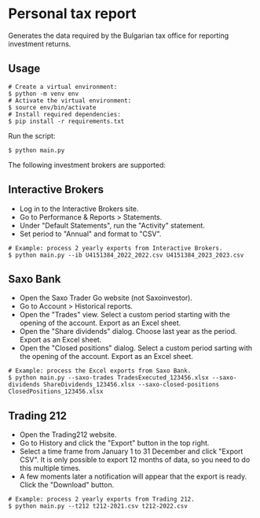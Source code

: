 Personal tax report
===================

Generates the data required by the Bulgarian tax office for reporting
investment returns.


Usage
-----

```
# Create a virtual environment:
$ python -m venv env
# Activate the virtual environment:
$ source env/bin/activate
# Install required dependencies:
$ pip install -r requirements.txt
```

Run the script:

```
$ python main.py
```

The following investment brokers are supported:


Interactive Brokers
-------------------

* Log in to the Interactive Brokers site.
* Go to Performance & Reports > Statements.
* Under "Default Statements", run the "Activity" statement.
* Set period to "Annual" and format to "CSV".

```
# Example: process 2 yearly exports from Interactive Brokers.
$ python main.py --ib U4151384_2022_2022.csv U4151384_2023_2023.csv
```


Saxo Bank
---------

* Open the Saxo Trader Go website (not Saxoinvestor).
* Go to Account > Historical reports.
* Open the "Trades" view. Select a custom period starting with the opening of
  the account. Export as an Excel sheet.
* Open the "Share dividends" dialog. Choose last year as the period. Export as
  an Excel sheet.
* Open the "Closed positions" dialog. Select a custom period sarting with the
  opening of the account. Export as an Excel sheet.

```
# Example: process the Excel exports from Saxo Bank.
$ python main.py --saxo-trades TradesExecuted_123456.xlsx --saxo-dividends ShareDividends_123456.xlsx --saxo-closed-positions ClosedPositions_123456.xlsx
```


Trading 212
-----------

* Open the Trading212 website.
* Go to History and click the "Export" button in the top right.
* Select a time frame from January 1 to 31 December and click "Export CSV". It is only possible to export 12 months of
  data, so you need to do this multiple times.
* A few moments later a notification will appear that the export is ready. Click the "Download" button.

```
# Example: process 2 yearly exports from Trading 212.
$ python main.py --t212 t212-2021.csv t212-2022.csv
```
